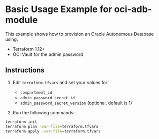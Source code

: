 # Basic Usage Example for oci-adb-module

This example shows how to provision an Oracle Autonomous Database using:

- Terraform 1.12+
- OCI Vault for the admin password

## Instructions

1. Edit `terraform.tfvars` and set your values for:
   - `compartment_id`
   - `admin_password_secret_id`
   - `admin_password_secret_version` (optional, default is 1)

2. Run the following commands:

```bash
terraform init
terraform plan -var-file=terraform.tfvars
terraform apply -var-file=terraform.tfvars
